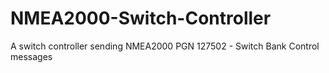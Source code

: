 # NMEA2000-Switch-Controller
A switch controller sending NMEA2000 PGN 127502 - Switch Bank Control messages
